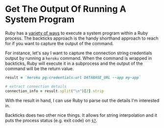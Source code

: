 # Get The Output Of Running A System Program

Ruby has a [variety of ways](https://stackoverflow.com/a/18623297/535590) to
execute a system program within a Ruby process. The backticks approach is the
handy shorthand approach to reach for if you want to capture the output of the
command.

For instance, let's say I want to capture the connection string credentials
output by running a `heroku` command. When the command is wrapped in backticks,
Ruby will execute it in a subprocess and the output of the command will be the
return value.

```ruby
result = `heroku pg:credentials:url DATABASE_URL --app my-app`

# extract connection details
connection_info = result.split("\n")[2].strip
```

With the result in hand, I can use Ruby to parse out the details I'm interested
in.

Backticks does two other nice things. It allows for string interpolation and it
puts the process status (e.g. exit code) on
[`$?`](check-return-status-of-running-a-shell-command.md).
